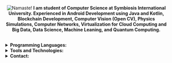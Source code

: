 <p align="center">
    <img src="https://i.ibb.co/F7K3p5N/amannirala13-namaste-light.jpg" alt="Namaste!"/>
    <strong>I am student of Computer Science at Symbiosis International University. Experienced in Android Development using Java and Kotlin, Blockchain Development, Computer Vision (Open CV), Physics Simulations, Computer Networks, Virtualization for Cloud Computing and Big Data, Data Science, Machine Leaning, and Quantum Computing.</strong>
</p><br>


 <details>
    <summary><strong>Programming Languages:</strong></summary>
     <ul><li><img src="java.png"/> Java</li><li><img src="kotlin.png"/> Kotlin</li><li><img src="python.png"/> Python</li><li><img src="c.png"/> C/C++</li><li><img src="matlab.png"/> Matlab</li><li><img src="c_sharp.png"/> C#</li><li><img src="q_sharp.png"/> Q#</li><li>JS and TS</li><li>Dart</li><li>Shell</li><li>HTML</li><li>CSS</li><li>Json</li><li>SQL</li></ul>
        </details>
 <details>
    <summary><strong>Tools and Technologies:</strong></summary>
     <ul><li>Android SDK</li><li>Spring Boot</li><li>Matlab</li><li>Qiskit</li><li>Physics Simulation</li><li>OpenCV</li><li>Tesseract OCR</li><li>Jupyter Notebook</li><li>Network Programming</li><li>Unity</li><li>Git</li><li>AWS Could</li><li>GCP Cloud</li><li>Firebase</li><li>Docker</li><li>Blockchain</li><li>AR Core</li><li>Vuforia</li><li>Virtualization</li><li>Big Data</li><li>Hadoop</li></ul>
        </details>  
 <details>
    <summary><strong>Contact:</strong></summary>
     <ul><li><a href="https://www.amannirala.com">Website</a></li><li><a href="https://www.linkedin.com/in/amannirala13">LinkedIn</a><li><a href="https://www.instagram.com/amannirala13">Instagram</a></li><li><a href="https://www.facebook.com/amannirala13">Facebook</a></li><li><a href="https://www.twitter.com/amannirala13">Twitter</a></li></ul>
        </details>

<!--
**amannirala13/amannirala13** is a ✨ _special_ ✨ repository because its `README.md` (this file) appears on your GitHub profile.

Here are some ideas to get you started:

- 🔭 I’m currently working on ...
- 🌱 I’m currently learning ...
- 👯 I’m looking to collaborate on ...
- 🤔 I’m looking for help with ...
- 💬 Ask me about ...
- 📫 How to reach me: ...
- 😄 Pronouns: ...
- ⚡ Fun fact: ...
-->
